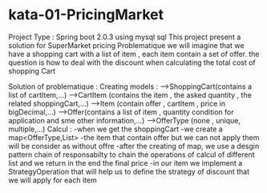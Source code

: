 # kata-01-PricingMarket
Project Type : Spring boot 2.0.3 using mysql sql
This project present a solution for SuperMarket pricing 
Problematique 
we will imagine that we have a shopping cart with a list of item , each item contain a set of offer.
the question is how to deal with the discount when calculating the total cost of shopping Cart 

Solution of problematique : 
Creating models : -->ShoppingCart(contains a list of cartItem,...) 
                  -->CartItem (contains the item , the asked quantity , the related shoppingCart,...)
                  -->Item (contain offer , cartItem , price in bigDecimal,...)
                  -->Offer(contains a list of item , quantity condition for application and sme other information,...)
                  -->OfferType (none , unique, multiple,...)
Calcul :   -when we get the shoppingCart
                -we create a map<OfferType,List<Cartitem>>
                -the item that contain offer but we can not apply them will be consider as without offre 
            -after the creating of map, we use a desgin pattern chain of responsabilty to chain the operations of calcul of different list and we return in the end the final price
            -in our item we implement a StrategyOperation that will help us to define the strategy of discount that we will apply for each item 
            
            
                
                  
